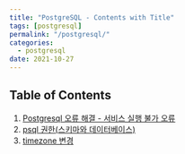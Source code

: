 ```yaml
---
title: "PostgreSQL - Contents with Title"
tags: [postgresql]
permalink: "/postgresql/"
categories:
  - postgresql
date: 2021-10-27
---
```


## Table of Contents
1. [Postgresql 오류 해결 - 서비스 실행 불가 오류](https://taemchoi.github.io/postgresql/pg-1/)
2. [psql 권한(스키마와 데이터베이스)](https://taemchoi.github.io/postgresql/pg-2/)
3. [timezone 변경](https://taemchoi.github.io/postgresql/pg-3/)
